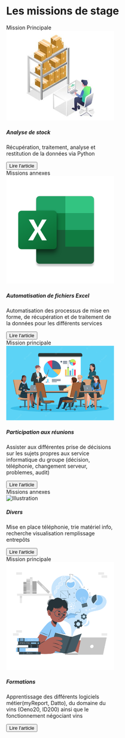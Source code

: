 # Les missions de stage 
<div class="row">
    <div class="col-sm-6">
        <div class="card text-white bg-dark mb-3" style="max-width: 18rem;">
            <div class="card-header">Mission Principale</div>
            <img class="card-img-top" src="picture/analyse stock.jpg" alt="Stock analyse picture">
            <div class="card-body">
                <h5 class="card-title">Analyse de stock</h5>
                <p class="card-text">Récupération, traitement, analyse et restitution de la données via Python</p>
                <button onclick="location.href='https://clementadm.github.io/internship-report/missions/stockanalyse';" class="btn btn-outline-light">Lire l'article</button>
            </div>
        </div>
    </div>
    <div class="col-sm-6">
        <div class="card text-white bg-dark mb-3" style="max-width: 18rem;">
            <div class="card-header">Missions annexes</div>
            <img class="card-img-top" src="picture/excel.png" alt="Excel logo">
            <div class="card-body">
                <h5 class="card-title">Automatisation de fichiers Excel</h5>
                <p class="card-text">Automatisation des processus de mise en forme, de récupération et de traitement de la données pour les différents services</p>
                <button onclick="location.href='https://clementadm.github.io/internship-report/missions/automatisationsexcel';" class="btn btn-outline-light">Lire l'article</button>
            </div>
        </div>
    </div>
</div>

<div class="row">
    <div class="col-sm-6">
        <div class="card text-white bg-dark mb-3" style="max-width: 18rem;">
            <div class="card-header">Mission principale</div>
            <img class="card-img-top" src="picture/reunion.webp" alt="Meeting illustration">
            <div class="card-body">
                <h5 class="card-title">Participation aux réunions</h5>
                <p class="card-text">Assister aux différentes prise de décisions sur les sujets propres aux service informatique du groupe (décision, téléphonie, changement serveur, problemes, audit)</p>
                <button onclick="location.href = 'https://clementadm.github.io/internship-report/missions/reunions';" class="btn btn-outline-light">Lire l'article</button>
            </div>
        </div>
    </div>
    <div class="col-sm-6">
        <div class="card text-white bg-dark mb-3" style="max-width: 18rem;">
            <div class="card-header">Missions annexes</div>
            <img class="card-img-top" src="picture/divers.png" alt="Illustration">
            <div class="card-body">
                <h5 class="card-title">Divers</h5>
                <p class="card-text">Mise en place téléphonie, trie matériel info, recherche visualisation remplissage entrepôts</p>
                <button onclick="location.href = 'https://clementadm.github.io/internship-report/missions/divers';" class="btn btn-outline-light">Lire l'article</button>
            </div>
        </div>
    </div>
</div>

<div class="row">
    <div class="col-sm-6">
        <div class="card text-white bg-dark mb-3" style="max-width: 18rem;">
            <div class="card-header">Mission principale</div>
            <img class="card-img-top" src="picture/formation blue.png" alt="Illustration education">
            <div class="card-body">
                <h5 class="card-title">Formations</h5>
                <p class="card-text">Apprentissage des différents logiciels métier(myReport, Datto), du domaine du vins (Oeno20, ID200) ainsi que le fonctionnement négociant vins</p>
                <button onclick="location.href = 'https://clementadm.github.io/internship-report/missions/formation';" class="btn btn-outline-light">Lire l'article</button>
            </div>
        </div>
    </div>
</div>

